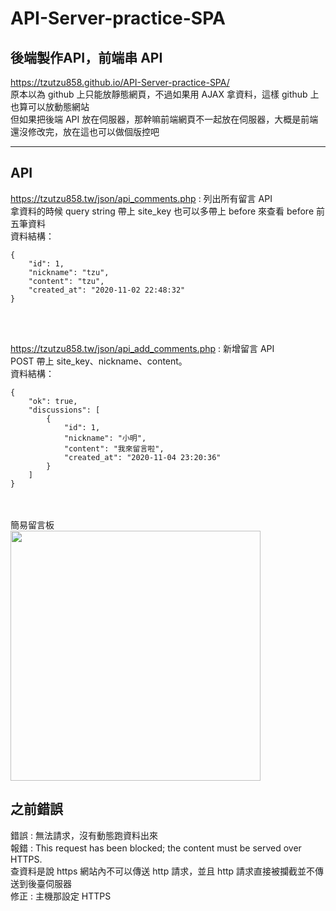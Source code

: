 # API-Server-practice-SPA
## 後端製作API，前端串 API<br>
https://tzutzu858.github.io/API-Server-practice-SPA/<br>
原本以為 github 上只能放靜態網頁，不過如果用 AJAX 拿資料，這樣 github 上也算可以放動態網站<br>
但如果把後端 API 放在伺服器，那幹嘛前端網頁不一起放在伺服器，大概是前端還沒修改完，放在這也可以做個版控吧 <br>
**********

## API
https://tzutzu858.tw/json/api_comments.php : 列出所有留言 API<br>
拿資料的時候 query string 帶上 site_key 也可以多帶上 before 來查看 before 前五筆資料<br>
資料結構：<br>
```
{
    "id": 1,
    "nickname": "tzu",
    "content": "tzu",
    "created_at": "2020-11-02 22:48:32"
}
```

<br>
<br>

https://tzutzu858.tw/json/api_add_comments.php : 新增留言 API<br>
POST 帶上 site_key、nickname、content。<br>
資料結構：<br>

```
{
    "ok": true,
    "discussions": [
        {
            "id": 1,
            "nickname": "小明",
            "content": "我來留言啦",
            "created_at": "2020-11-04 23:20:36"
        }
    ]
}
```
<br>
<br>
簡易留言板<br>
<img src="https://i.imgur.com/Y6AkVVn.png" width="400" ><br>


## 之前錯誤
錯誤 : 無法請求，沒有動態跑資料出來<br>
報錯 : This request has been blocked; the content must be served over HTTPS.<br>
查資料是說 https 網站內不可以傳送 http 請求，並且 http 請求直接被攔截並不傳送到後臺伺服器<br>
修正 : 主機那設定 HTTPS

